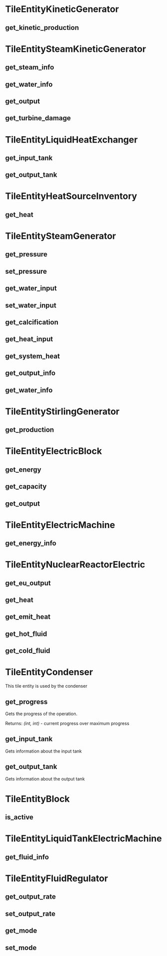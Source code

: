 # TileEntityKineticGenerator

## get_kinetic_production

# TileEntitySteamKineticGenerator

## get_steam_info

## get_water_info

## get_output

## get_turbine_damage

# TileEntityLiquidHeatExchanger

## get_input_tank

## get_output_tank

# TileEntityHeatSourceInventory

## get_heat

# TileEntitySteamGenerator

## get_pressure

## set_pressure

## get_water_input

## set_water_input

## get_calcification

## get_heat_input

## get_system_heat

## get_output_info

## get_water_info

# TileEntityStirlingGenerator

## get_production

# TileEntityElectricBlock

## get_energy

## get_capacity

## get_output

# TileEntityElectricMachine

## get_energy_info

# TileEntityNuclearReactorElectric

## get_eu_output

## get_heat

## get_emit_heat

## get_hot_fluid

## get_cold_fluid

# TileEntityCondenser
This tile entity is used by the condenser
## get_progress
Gets the progress of the operation.

 Returns: *(int, int)* - current progress over maximum progress
## get_input_tank
Gets information about the input tank
## get_output_tank
Gets information about the output tank
# TileEntityBlock

## is_active

# TileEntityLiquidTankElectricMachine

## get_fluid_info

# TileEntityFluidRegulator

## get_output_rate

## set_output_rate

## get_mode

## set_mode

